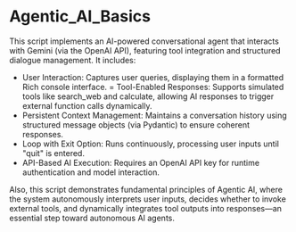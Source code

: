 # Agentic_AI_Basics

This script implements an AI-powered conversational agent that interacts with Gemini (via the OpenAI API), featuring tool integration and structured dialogue management. It includes:

- User Interaction: Captures user queries, displaying them in a formatted Rich console interface.
= Tool-Enabled Responses: Supports simulated tools like search_web and calculate, allowing AI responses to trigger external function calls dynamically.
- Persistent Context Management: Maintains a conversation history using structured message objects (via Pydantic) to ensure coherent responses.
- Loop with Exit Option: Runs continuously, processing user inputs until "quit" is entered.
- API-Based AI Execution: Requires an OpenAI API key for runtime authentication and model interaction.

Also, this script demonstrates fundamental principles of Agentic AI, where the system autonomously interprets user inputs, decides whether to invoke external tools, and dynamically integrates tool outputs into responses—an essential step toward autonomous AI agents.
